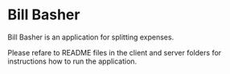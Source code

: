 # Bill Basher

Bill Basher is an application for splitting expenses.

Please refare to README files in the client and server folders for instructions how to run the application. 
